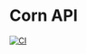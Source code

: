 # Corn API 

[![CI](https://github.com/zbigniewzolnierowicz/corn-api/actions/workflows/ci.yml/badge.svg)](https://github.com/zbigniewzolnierowicz/corn-api/actions/workflows/ci.yml)
